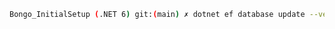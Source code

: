 ﻿``` bash
Bongo_InitialSetup (.NET 6) git:(main) ✗ dotnet ef database update --verbose --project Bongo.DataAccess --startup-project Bongo.Web

```